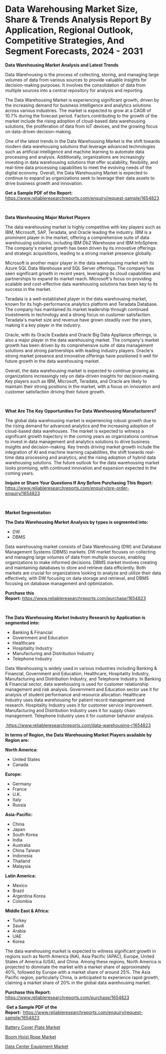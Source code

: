 <p><h1>Data Warehousing Market Size, Share & Trends Analysis Report By Application, Regional Outlook, Competitive Strategies, And Segment Forecasts, 2024 - 2031</h1></p><p><strong>Data Warehousing Market Analysis and Latest Trends</strong></p>
<p><p>Data Warehousing is the process of collecting, storing, and managing large volumes of data from various sources to provide valuable insights for decision-making purposes. It involves the consolidation of data from multiple sources into a central repository for analysis and reporting.</p><p>The Data Warehousing Market is experiencing significant growth, driven by the increasing demand for business intelligence and analytics solutions across various industries. The market is expected to grow at a CAGR of 10.7% during the forecast period. Factors contributing to the growth of the market include the rising adoption of cloud-based data warehousing solutions, the proliferation of data from IoT devices, and the growing focus on data-driven decision-making.</p><p>One of the latest trends in the Data Warehousing Market is the shift towards modern data warehousing solutions that leverage advanced technologies such as artificial intelligence and machine learning to automate data processing and analysis. Additionally, organizations are increasingly investing in data warehousing solutions that offer scalability, flexibility, and real-time data processing capabilities to meet the evolving needs of the digital economy. Overall, the Data Warehousing Market is expected to continue to expand as organizations seek to leverage their data assets to drive business growth and innovation.</p></p>
<p><strong>Get a Sample PDF of the Report:&nbsp;</strong> <a href="https://www.reliableresearchreports.com/enquiry/request-sample/1654823">https://www.reliableresearchreports.com/enquiry/request-sample/1654823</a></p>
<p>&nbsp;</p>
<p><strong>Data Warehousing Major Market Players</strong></p>
<p><p>The data warehousing market is highly competitive with key players such as IBM, Microsoft, SAP, Teradata, and Oracle leading the industry. IBM is a prominent player in the market, offering a comprehensive suite of data warehousing solutions, including IBM Db2 Warehouse and IBM InfoSphere. The company's market growth has been driven by its innovative offerings and strategic acquisitions, leading to a strong market presence globally.</p><p>Microsoft is another major player in the data warehousing market with its Azure SQL Data Warehouse and SQL Server offerings. The company has seen significant growth in recent years, leveraging its cloud capabilities and partnerships to expand its market reach. Microsoft's focus on providing scalable and cost-effective data warehousing solutions has been key to its success in the market.</p><p>Teradata is a well-established player in the data warehousing market, known for its high-performance analytics platform and Teradata Database. The company has maintained its market leadership through continued investments in technology and a strong focus on customer satisfaction. Teradata's market size and revenue have grown steadily over the years, making it a key player in the industry.</p><p>Oracle, with its Oracle Exadata and Oracle Big Data Appliance offerings, is also a major player in the data warehousing market. The company's market growth has been driven by its comprehensive suite of data management solutions and strong partnerships with leading industry players. Oracle's strong market presence and innovative offerings have positioned it well for future growth in the data warehousing market.</p><p>Overall, the data warehousing market is expected to continue growing as organizations increasingly rely on data-driven insights for decision-making. Key players such as IBM, Microsoft, Teradata, and Oracle are likely to maintain their strong positions in the market, with a focus on innovation and customer satisfaction driving their future growth.</p></p>
<p>&nbsp;</p>
<p><strong>What Are The Key Opportunities For Data Warehousing Manufacturers?</strong></p>
<p><p>The global data warehousing market is experiencing robust growth due to the rising demand for advanced analytics and the increasing adoption of cloud-based data warehouses. The market is expected to witness a significant growth trajectory in the coming years as organizations continue to invest in data management and analytics solutions to drive business insights and decision-making. Key trends driving market growth include the integration of AI and machine learning capabilities, the shift towards real-time data processing and analytics, and the rising adoption of hybrid data warehousing solutions. The future outlook for the data warehousing market looks promising, with continued innovation and expansion expected in the coming years.</p></p>
<p><strong>Inquire or Share Your Questions If Any Before Purchasing This Report:</strong> <a href="https://www.reliableresearchreports.com/enquiry/pre-order-enquiry/1654823">https://www.reliableresearchreports.com/enquiry/pre-order-enquiry/1654823</a></p>
<p>&nbsp;</p>
<p><strong>Market Segmentation</strong></p>
<p><strong>The Data Warehousing Market Analysis by types is segmented into:</strong></p>
<p><ul><li>DW</li><li>DBMS</li></ul></p>
<p><p>Data warehousing market consists of Data Warehousing (DW) and Database Management Systems (DBMS) markets. DW market focuses on collecting and managing large volumes of data from multiple sources, enabling organizations to make informed decisions. DBMS market involves creating and maintaining databases to store and retrieve data efficiently. Both markets are crucial for organizations looking to analyze and utilize their data effectively, with DW focusing on data storage and retrieval, and DBMS focusing on database management and optimization.</p></p>
<p><strong>Purchase this Report:&nbsp;</strong><a href="https://www.reliableresearchreports.com/purchase/1654823">https://www.reliableresearchreports.com/purchase/1654823</a></p>
<p>&nbsp;</p>
<p><strong>The Data Warehousing Market Industry Research by Application is segmented into:</strong></p>
<p><ul><li>Banking & Financial</li><li>Government and Education</li><li>Healthcare</li><li>Hospitality Industry</li><li>Manufacturing and Distribution Industry</li><li>Telephone Industry</li></ul></p>
<p><p>Data Warehousing is widely used in various industries including Banking & Financial, Government and Education, Healthcare, Hospitality Industry, Manufacturing and Distribution Industry, and Telephone Industry. In Banking & Financial sector, data warehousing is used for customer relationship management and risk analysis. Government and Education sector use it for analysis of student performance and resource allocation. Healthcare Industry uses data warehousing for patient record management and research. Hospitality Industry uses it for customer service improvement. Manufacturing and Distribution Industry uses it for supply chain management. Telephone Industry uses it for customer behavior analysis.</p></p>
<p><a href="https://www.reliableresearchreports.com/data-warehousing-r1654823">&nbsp;https://www.reliableresearchreports.com/data-warehousing-r1654823</a></p>
<p><strong>In terms of Region, the Data Warehousing Market Players available by Region are:</strong></p>
<p>
    <p> <strong> North America: </strong>
        <ul>
            <li>United States</li>
            <li>Canada</li>
        </ul>
        </p> 
    <p> <strong> Europe: </strong>
        <ul>
            <li>Germany</li>
            <li>France</li>
            <li>U.K.</li>
            <li>Italy</li>
            <li>Russia</li>
        </ul>
        </p> 
    <p> <strong> Asia-Pacific: </strong>
        <ul>
            <li>China</li>
            <li>Japan</li>
            <li>South Korea</li>
            <li>India</li>
            <li>Australia</li>
            <li>China Taiwan</li>
            <li>Indonesia</li>
            <li>Thailand</li>
            <li>Malaysia</li>
        </ul>
        </p> 
    <p> <strong> Latin America: </strong>
        <ul>
            <li>Mexico</li>
            <li>Brazil</li>
            <li>Argentina Korea</li>
            <li>Colombia</li>
        </ul>
        </p> 
    <p> <strong> Middle East & Africa: </strong>
        <ul>
            <li>Turkey</li>
            <li>Saudi</li>
            <li>Arabia</li>
            <li>UAE</li>
            <li>Korea</li>
        </ul>
    </p>
    </p>
<p><p>The data warehousing market is expected to witness significant growth in regions such as North America (NA), Asia Pacific (APAC), Europe, United States of America (USA), and China. Among these regions, North America is projected to dominate the market with a market share of approximately 40%, followed by Europe with a market share of around 25%. The Asia Pacific region, particularly China, is anticipated to experience rapid growth, claiming a market share of 20% in the global data warehousing market.</p></p>
<p><strong>Purchase this Report: </strong><a href="https://www.reliableresearchreports.com/purchase/1654823">https://www.reliableresearchreports.com/purchase/1654823</a></p>
<p>&nbsp;<strong>Get a Sample PDF of the Report:&nbsp;&nbsp;</strong><a href="https://www.reliableresearchreports.com/enquiry/request-sample/1654823">https://www.reliableresearchreports.com/enquiry/request-sample/1654823</a></p>
<p><strong></strong></p>
<p><p><a href="https://www.linkedin.com/pulse/battery-cover-plate-market-analysis-sze-forecasted-period-9f5cf">Battery Cover Plate Market</a></p><p><a href="https://www.linkedin.com/pulse/boom-hoist-rope-market-analysis-sze-forecasted-period-from-2024-ojtse">Boom Hoist Rope Market</a></p><p><a href="https://github.com/KeeganBarrows2023/Market-Research-Report-List-1/blob/main/data-center-equipment-market.md">Data Center Equipment Market</a></p></p>